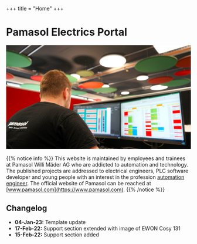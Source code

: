 +++
title = "Home"
+++

# Pamasol Electrics Portal

![Pamasol Electrics Department](./images/pamasol_office.en.jpg)

{{% notice info %}}
This website is maintained by employees and trainees at Pamasol Willi Mäder AG who are addicted to automation and technology. The published projects are addressed to electrical engineers, PLC software developer and young people with an interest in the profession [automation engineer](https://www.swissmechanic.ch/grundbildung-erwachsenenbildung/deine-lehre-grundbildung/artmid/786/articleid/105/automatikerin-ef). The official website of Pamasol can be reached at [www.pamasol.com](https://www.pamasol.com).
{{% /notice %}}

## Changelog

* **04-Jan-23:** Template update
* **17-Feb-22:** Support section extended with image of EWON Cosy 131
* **15-Feb-22:** Support section added
